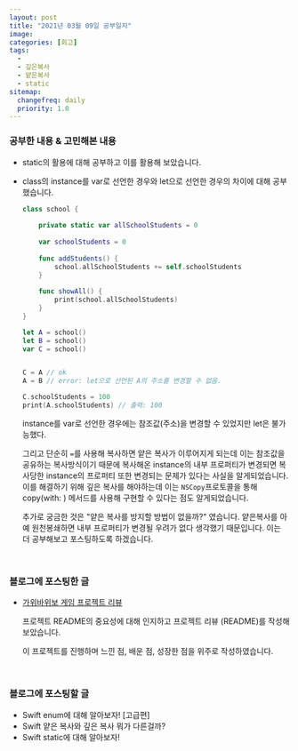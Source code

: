 ```yaml
---
layout: post
title: "2021년 03월 09일 공부일지"
image:
categories: [회고]
tags: 
  - 
  - 깊은복사
  - 얕은복사
  - static
sitemap:
  changefreq: daily
  priority: 1.0
---
```


### 공부한 내용 & 고민해본 내용

- static의 활용에 대해 공부하고 이를 활용해 보았습니다.

- class의 instance를 var로 선언한 경우와 let으로 선언한 경우의 차이에 대해 공부했습니다.

  ```swift
  class school {
      
      private static var allSchoolStudents = 0
      
      var schoolStudents = 0
      
      func addStudents() {
          school.allSchoolStudents += self.schoolStudents
      }
      
      func showAll() {
          print(school.allSchoolStudents)
      }
  }
  
  let A = school()
  let B = school()
  var C = school()
  
  
  C = A // ok
  A = B // error: let으로 선언된 A의 주소를 변경할 수 없음.
  
  C.schoolStudents = 100
  print(A.schoolStudents) // 출력: 100
  ```

  instance를 var로 선언한 경우에는 참조값(주소)을 변경할 수 있었지만 let은 불가능했다.

  그리고 단순히 `=`를 사용해 복사하면 얕은 복사가 이루어지게 되는데 이는 참조값을 공유하는 복사방식이기 때문에 복사해온 instance의 내부 프로퍼티가 변경되면 복사당한 instance의 프로퍼티 또한 변경되는 문제가 있다는 사실을 알게되었습니다. 이를 해결하기 위해 깊은 복사를 해야하는데 이는 `NSCopy`프로토콜을 통해 copy(with: ) 메서드를 사용해 구현할 수 있다는 점도 알게되었습니다.

  추가로 궁금한 것은 "얕은 복사를 방지할 방법이 없을까?" 였습니다. 얕은복사를 아예 원천봉쇄하면 내부 프로퍼티가 변경될 우려가 없다 생각했기 때문입니다. 이는 더 공부해보고 포스팅하도록 하겠습니다.

<br/>

### 블로그에 포스팅한 글

- [가위바위보 게임 프로젝트 리뷰](https://neph3779.github.io/project%20review/%EA%B0%80%EC%9C%84%EB%B0%94%EC%9C%84%EB%B3%B4-%EA%B2%8C%EC%9E%84-%ED%94%84%EB%A1%9C%EC%A0%9D%ED%8A%B8-%EB%A6%AC%EB%B7%B0/)

  프로젝트 README의 중요성에 대해 인지하고 프로젝트 리뷰 (README)를 작성해보았습니다.

  이 프로젝트를 진행하며 느낀 점, 배운 점, 성장한 점을 위주로 작성하였습니다.

<br/>

### 블로그에 포스팅할 글

- Swift enum에 대해 알아보자! [고급편]
- Swift 얕은 복사와 깊은 복사 뭐가 다른걸까?
- Swift static에 대해 알아보자!